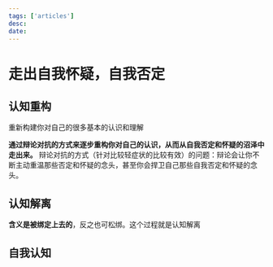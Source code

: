 ```yaml
---
tags: ['articles']
desc: 
date: 
---
```


# 走出自我怀疑，自我否定

## 认知重构
重新构建你对自己的很多基本的认识和理解

**通过辩论对抗的方式来逐步重构你对自己的认识，从而从自我否定和怀疑的沼泽中走出来。**
辩论对抗的方式（针对比较轻症状的比较有效）的问题：辩论会让你不断主动重温那些否定和怀疑的念头，甚至你会捍卫自己那些自我否定和怀疑的念头。




## 认知解离


**含义是被绑定上去的**，反之也可松绑。这个过程就是认知解离








## 自我认知

































